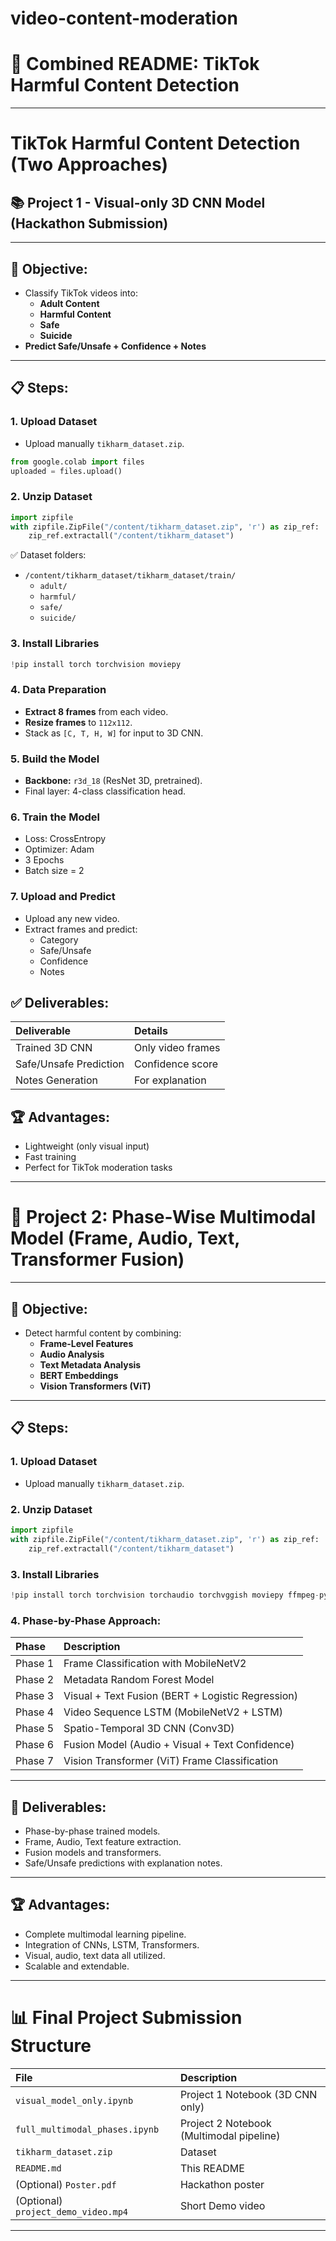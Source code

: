 # video-content-moderation

# 📄 Combined README: TikTok Harmful Content Detection

---

# TikTok Harmful Content Detection (Two Approaches)

## 📚 Project 1 - Visual-only 3D CNN Model (Hackathon Submission)

---

## 🌟 Objective:
- Classify TikTok videos into:
  - **Adult Content**
  - **Harmful Content**
  - **Safe**
  - **Suicide**
- **Predict Safe/Unsafe + Confidence + Notes**

---

## 📋 Steps:

### 1. Upload Dataset
- Upload manually `tikharm_dataset.zip`.

```python
from google.colab import files
uploaded = files.upload()
```

### 2. Unzip Dataset

```python
import zipfile
with zipfile.ZipFile("/content/tikharm_dataset.zip", 'r') as zip_ref:
    zip_ref.extractall("/content/tikharm_dataset")
```

✅ Dataset folders:
- `/content/tikharm_dataset/tikharm_dataset/train/`
  - `adult/`
  - `harmful/`
  - `safe/`
  - `suicide/`

### 3. Install Libraries

```python
!pip install torch torchvision moviepy
```

### 4. Data Preparation
- **Extract 8 frames** from each video.
- **Resize frames** to `112x112`.
- Stack as `[C, T, H, W]` for input to 3D CNN.

### 5. Build the Model
- **Backbone:** `r3d_18` (ResNet 3D, pretrained).
- Final layer: 4-class classification head.

### 6. Train the Model
- Loss: CrossEntropy
- Optimizer: Adam
- 3 Epochs
- Batch size = 2

### 7. Upload and Predict
- Upload any new video.
- Extract frames and predict:
  - Category
  - Safe/Unsafe
  - Confidence
  - Notes

## ✅ Deliverables:

| Deliverable | Details |
|:------------|:--------|
| Trained 3D CNN | Only video frames |
| Safe/Unsafe Prediction | Confidence score |
| Notes Generation | For explanation |

## 🏆 Advantages:
- Lightweight (only visual input)
- Fast training
- Perfect for TikTok moderation tasks

---

# 📄 Project 2: Phase-Wise Multimodal Model (Frame, Audio, Text, Transformer Fusion)

---

## 🌟 Objective:
- Detect harmful content by combining:
  - **Frame-Level Features**
  - **Audio Analysis**
  - **Text Metadata Analysis**
  - **BERT Embeddings**
  - **Vision Transformers (ViT)**

---

## 📋 Steps:

### 1. Upload Dataset
- Upload manually `tikharm_dataset.zip`.

### 2. Unzip Dataset

```python
import zipfile
with zipfile.ZipFile("/content/tikharm_dataset.zip", 'r') as zip_ref:
    zip_ref.extractall("/content/tikharm_dataset")
```

### 3. Install Libraries

```python
!pip install torch torchvision torchaudio torchvggish moviepy ffmpeg-python transformers
```

### 4. Phase-by-Phase Approach:

| Phase | Description |
|:------|:------------|
| Phase 1 | Frame Classification with MobileNetV2 |
| Phase 2 | Metadata Random Forest Model |
| Phase 3 | Visual + Text Fusion (BERT + Logistic Regression) |
| Phase 4 | Video Sequence LSTM (MobileNetV2 + LSTM) |
| Phase 5 | Spatio-Temporal 3D CNN (Conv3D) |
| Phase 6 | Fusion Model (Audio + Visual + Text Confidence) |
| Phase 7 | Vision Transformer (ViT) Frame Classification |

---

## 💚 Deliverables:
- Phase-by-phase trained models.
- Frame, Audio, Text feature extraction.
- Fusion models and transformers.
- Safe/Unsafe predictions with explanation notes.

---

## 🏆 Advantages:
- Complete multimodal learning pipeline.
- Integration of CNNs, LSTM, Transformers.
- Visual, audio, text data all utilized.
- Scalable and extendable.

---

# 📊 Final Project Submission Structure

| File | Description |
|:-----|:------------|
| `visual_model_only.ipynb` | Project 1 Notebook (3D CNN only) |
| `full_multimodal_phases.ipynb` | Project 2 Notebook (Multimodal pipeline) |
| `tikharm_dataset.zip` | Dataset |
| `README.md` | This README |
| (Optional) `Poster.pdf` | Hackathon poster |
| (Optional) `project_demo_video.mp4` | Short Demo video |

---


